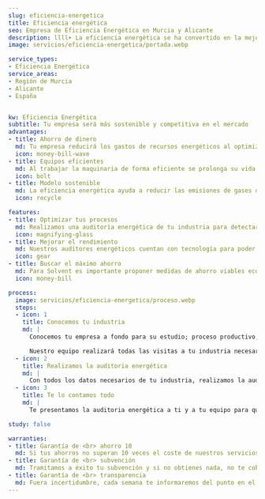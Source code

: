 ```yaml
---
slug: eficiencia-energetica
title: Eficiencia energética
seo: Empresa de Eficiencia Energética en Murcia y Alicante
description: llll➤ La eficiencia energética se ha convertido en la mejor aliada en la lucha contra el cambio climático ✅ además de ser muy rentable para las empresas.
image: servicios/eficiencia-energetica/portada.webp

service_types:
- Eficiencia Energética
service_areas:
- Región de Murcia
- Alicante
- España


kw: Eficiencia Energética
subtitle: Tu empresa será más sostenible y competitiva en el mercado
advantages:
- title: Ahorro de dinero
  md: Tu empresa reducirá los gastos de recursos energéticos al optimizar los procesos e instalaciones
  icon: money-bill-wave
- title: Equipos eficientes
  md: Al trabajar la maquinaria de forma eficiente se prolonga su vida útil, reduciendo costes de mantenimiento y reemplazo a lo largo del tiempo
  icon: bolt
- title: Modelo sostenible
  md: La eficiencia energética ayuda a reducir las emisiones de gases de efecto invernadero
  icon: recycle

features:
- title: Optimizar tus procesos
  md: Realizamos una auditoría energética de tu industria para detectar las áreas de mejora y optimizar tus procesos e instalaciones. Sustituimos tus equipos antiguos o pocos eficientes por procesos productivos eficientes. Gracias a las propuestas de mejora, vas a conseguir ahorro energético y, por tanto, económico, y reducir tus emisiones de CO2.
  icon: magnifying-glass
- title: Mejorar el rendimiento
  md: Nuestros auditores energéticos cuentan con tecnología para poder determinar los equipos más adecuados para tu industria, detectar posibles anomalías o conocer el rendimiento de tus calderas, entre otros aspectos. Sabrás el consumo energético de cada unidad de lo que produces y las medidas de eficiencia energética idóneas para tu empresa.
  icon: gear
- title: Buscar el máximo ahorro
  md: Para Solvent es importante proponer medidas de ahorro viables económicamente y rápidamente amortizables. Buscamos ayudas, subvenciones y deducciones fiscales que te supongan una ayuda en la implementación de las medidas. Nos encargamos de toda la gestión y justificación de eficiencia energética disponibles, garantizando tu tranquilidad.
  icon: money-bill

process:
  image: servicios/eficiencia-energetica/proceso.webp
  steps:
  - icon: 1
    title: Conocemos tu industria
    md: |
      Conocemos tu empresa a fondo para su estudio; proceso productivo, facturación energética, distribución de la maquinaria, horarios de funcionamiento, etc.

      Nuestro equipo realizará todas las visitas a tu industria necesarias hasta recabar los datos suficientes para proponerte las Medidas de Ahorro Energético (MAEs).
  - icon: 2
    title: Realizamos la auditoria energética
    md: |
      Con todos los datos necesarios de tu industria, realizamos la auditoría energética proponiendo medidas que maximizan el ahorro.
  - icon: 3
    title: Te lo contamos todo
    md: |
      Te presentamos la auditoria energética a ti y a tu equipo para que aprendáis la manera de ser más eficientes. Vas a conocer cuál es tu consumo de energía por unidad producida.

study: false

warranties:
- title: Garantía de <br> ahorro 10
  md: Si tus ahorros no superan 10 veces el coste de nuestros servicios de eficiencia energética, te devolvemos tu dinero.
- title: Garantía de <br> subvención
  md: Tramitamos a éxito tu subvención y si no obtienes nada, no te cobramos la gestión de nuestros servicios.
- title: Garantía de <br> transparencia
  md: Fuera incertidumbre, cada semana te informaremos del punto en el que se encuentra tu proyecto de eficiencia energética y de los avances conseguidos.
---
```

